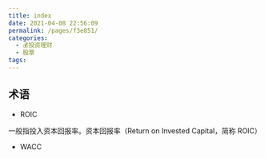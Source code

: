 ```yaml
---
title: index
date: 2021-04-08 22:56:09
permalink: /pages/f3e851/
categories:
  - 💰投资理财
  - 股票
tags:
---
```



## 术语

- ROIC

一般指投入资本回报率。资本回报率（Return on Invested Capital，简称 ROIC）
- WACC